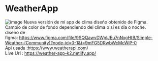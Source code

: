 # WeatherApp

![image](https://user-images.githubusercontent.com/56416438/230522037-251c3c75-9efb-43e4-8fff-56584dd6ab52.png)
Nueva versión de mi app de clima diseño obtenido de Figma.  
Cambio de color de fondo dependiendo del clima o si es día o noche.  
diseño de figma: https://www.figma.com/file/9SQQawvDWplJEu7nNxgHtB/Simple-Weather-(Community)?node-id=0-1&t=9mFG5DRwbWcMcWjP-0  
Api usada :https://www.weatherapi.com/  
Live Url : https://weather-app-k2.netlify.app/
